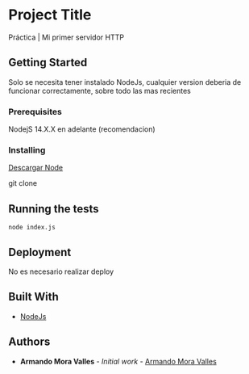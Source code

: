 # Project Title

Práctica | Mi primer servidor HTTP

## Getting Started

Solo se necesita tener instalado NodeJs, cualquier version deberia de funcionar correctamente, sobre todo las mas recientes

### Prerequisites

NodejS 14.X.X en adelante (recomendacion)

### Installing


[Descargar Node](https://nodejs.org/es)

git clone <urlrepo>


## Running the tests

```
node index.js
```


## Deployment

No es necesario realizar deploy

## Built With

* [NodeJs](https://nodejs.org/es)

## Authors

* **Armando Mora Valles** - *Initial work* - [Armando Mora Valles](https://github.com/ArmandoMoraValles)




